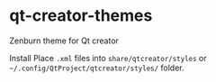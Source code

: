 # qt-creator-themes
Zenburn theme for Qt creator

Install
Place `.xml` files into `share/qtcreator/styles` or `~/.config/QtProject/qtcreator/styles/` folder.
